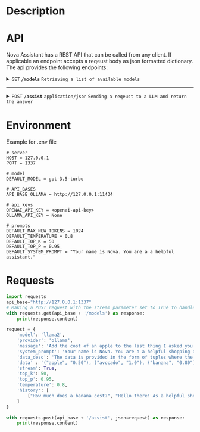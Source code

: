# Description

# API
Nova Assistant has a REST API that can be called from any client. 
If applicable an endpoint accepts a reqeust body as json formatted dictionary.
The api provides the following endpoints: 

<details>
 <summary><code>GET</code> <code><b>/models</b></code> <code>Retrieving a list of available models</code></summary>

##### Parameters

> None

##### Responses

> | http code | content-type              | example response                                                       |
> |-----------|---------------------------|------------------------------------------------------------------------|
> | `200`     | `application/json`        | `[{"id":"gpt-3.5-turbo-1106","max_tokens":16385,"provider":"openai"}]` |


</details>

---

<details>
 <summary><code>POST</code> <code><b>/assist</b></code> <code>application/json</code> <code>Sending a reqeust to a LLM and return the answer</code></summary>

##### Parameters

> | name           | type     | data type  | description                                                                    |
> |----------------|----------|------------|--------------------------------------------------------------------------------|
> | `model`        | required | str        | The id of the model as provided by `/models`                                   |
> | `provider`     | required | str        | The provider of the model as provided by `/models`                             |
> | `message`      | required | str        | The prompt that should be send to the model                                    |
> | `history`      | optional | list[list] | A history of previous question-answer-pairs in chronological order             |
> | `systemprompt` | optional | str        | Set of instructions that define the model behaviour                            |
> | `data_desc`    | optional | str        | An explanation of how context data should be interpreted by the model          |
> | `data`         | optional | str        | Additional context data for the llm                                            |
> | `stream`       | optional | bool       | If the answer should be streamed                                               |
> | `top_k`        | optional | int        | Select among the k most probable next tokens                                   |
> | `temperature`  | optional | int        | Degree of randomness to select next token among candidates                     |
> | `api_base`     | optional | str        | Overwrites the api_base of the server for the given provider/model combination |  


##### Responses

> | http code | content-type | response                                           |
> |-----------|--------------|----------------------------------------------------|
> | `200`     | `bytestring` | `A bytestring containing the UTF-8 encoded answer` |
                           
</details>


# Environment
Example for .env file
```
# server
HOST = 127.0.0.1
PORT = 1337

# model
DEFAULT_MODEL = gpt-3.5-turbo

# API_BASES
API_BASE_OLLAMA = http://127.0.0.1:11434

# api keys
OPENAI_API_KEY = <openai-api-key>
OLLAMA_API_KEY = None

# prompts
DEFAULT_MAX_NEW_TOKENS = 1024
DEFAULT_TEMPERATURE = 0.8
DEFAULT_TOP_K = 50
DEFAULT_TOP_P = 0.95
DEFAULT_SYSTEM_PROMPT = "Your name is Nova. You are a a helpful assistant."
```

# Requests
```python
import requests
api_base="http://127.0.0.1:1337"
# Making a POST request with the stream parameter set to True to handle streaming responses
with requests.get(api_base + '/models') as response:
    print(response.content)

request = {
    'model': 'llama2',
    'provider': 'ollama',
    'message': 'Add the cost of an apple to the last thing I asked you.',
    'system_prompt': 'Your name is Nova. You are a a helpful shopping assistant.',
    'data_desc': 'The data is provided in the form of tuples where the first entry is the name of a fruit, and the second entry is the price of that fruit.',
    'data' : '("apple", "0.50"), ("avocado", "1.0"), ("banana", "0.80")',
    'stream': True,
    'top_k': 50,
    'top_p': 0.95,
    'temperature': 0.8,
    'history': [
        ["How much does a banana cost?", "Hello there! As a helpful shopping assistant, I'd be happy to help you find the price of a banana. According to the data provided, the cost of a banana is $0.80. So, one banana costs $0.80."]
    ]
}

with requests.post(api_base + '/assist', json=request) as response:
    print(response.content)
```

